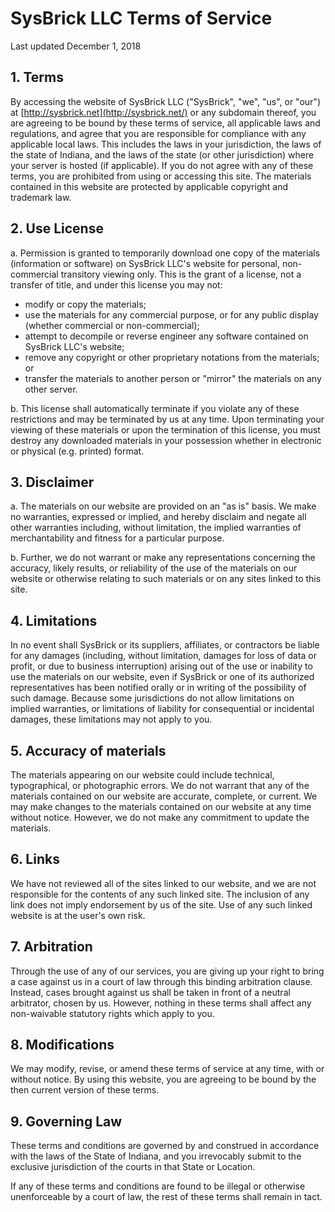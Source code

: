 # SysBrick LLC Terms of Service
Last updated December 1, 2018

## 1. Terms

By accessing the website of SysBrick LLC ("SysBrick", "we", "us", or "our") at
[http://sysbrick.net](http://sysbrick.net/) or any subdomain thereof, you are agreeing to be
bound by these terms of service, all applicable laws and regulations, and agree that you are
responsible for compliance with any applicable local laws. This includes the laws in your
jurisdiction, the laws of the state of Indiana, and the laws of the state (or other
jurisdiction) where your server is hosted (if applicable). If you do not agree with any of
these terms, you are prohibited from using or accessing this site. The materials contained in
this website are protected by applicable copyright and trademark law.

## 2. Use License

a. Permission is granted to temporarily download one copy of the materials (information or
software) on SysBrick LLC's website for personal, non-commercial transitory viewing only.
This is the grant of a license, not a transfer of title, and under this license you may not:
 - modify or copy the materials;
 - use the materials for any commercial purpose, or for any public display (whether
   commercial or non-commercial);
 - attempt to decompile or reverse engineer any software contained on SysBrick LLC's website;
 - remove any copyright or other proprietary notations from the materials; or
 - transfer the materials to another person or "mirror" the materials on any other server.

b. This license shall automatically terminate if you violate any of these restrictions and
may be terminated by us at any time. Upon terminating your viewing of these materials or upon
the termination of this license, you must destroy any downloaded materials in your possession
whether in electronic or physical (e.g. printed) format.

## 3. Disclaimer

a. The materials on our website are provided on an "as is" basis. We make no warranties,
expressed or implied, and hereby disclaim and negate all other warranties including, without
limitation, the implied warranties of merchantability and fitness for a particular purpose.

b. Further, we do not warrant or make any representations concerning the accuracy, likely
results, or reliability of the use of the materials on our website or otherwise relating to
such materials or on any sites linked to this site.

## 4. Limitations

In no event shall SysBrick or its suppliers, affiliates, or contractors be liable for any
damages (including, without limitation, damages for loss of data or profit, or due to
business interruption) arising out of the use or inability to use the materials on our
website, even if SysBrick or one of its authorized representatives has been notified orally
or in writing of the possibility of such damage. Because some jurisdictions do not allow
limitations on implied warranties, or limitations of liability for consequential or
incidental damages, these limitations may not apply to you.

## 5. Accuracy of materials

The materials appearing on our website could include technical, typographical, or
photographic errors. We do not warrant that any of the materials contained on our website are
accurate, complete, or current. We may make changes to the materials contained on our website
at any time without notice. However, we do not make any commitment to update the materials.

## 6. Links

We have not reviewed all of the sites linked to our website, and we are not responsible for
the contents of any such linked site. The inclusion of any link does not imply endorsement by
us of the site. Use of any such linked website is at the user's own risk.

## 7. Arbitration

Through the use of any of our services, you are giving up your right to bring a case against
us in a court of law through this binding arbitration clause. Instead, cases brought against
us shall be taken in front of a neutral arbitrator, chosen by us. However, nothing in these
terms shall affect any non-waivable statutory rights which apply to you.

## 8. Modifications

We may modify, revise, or amend these terms of service at any time, with or without notice.
By using this website, you are agreeing to be bound by the then current version of these
terms.

## 9. Governing Law

These terms and conditions are governed by and construed in accordance with the laws of the
State of Indiana, and you irrevocably submit to the exclusive jurisdiction of the courts in
that State or Location.

If any of these terms and conditions are found to be illegal or otherwise unenforceable by a
court of law, the rest of these terms shall remain in tact.
